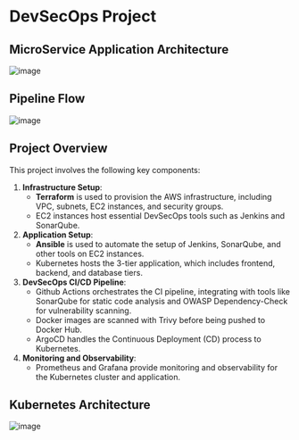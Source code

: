 # DevSecOps Project

## MicroService Application Architecture
![image](https://user-images.githubusercontent.com/29688323/179655923-e5d9ed72-176e-4956-897c-c1bb434d5c63.jpg)

## Pipeline Flow
![image](https://github.com/user-attachments/assets/4c1f4ff4-fe4a-4672-b00e-a8832f44ed89)

## Project Overview

This project involves the following key components:

1. **Infrastructure Setup**:
    - **Terraform** is used to provision the AWS infrastructure, including VPC, subnets, EC2 instances, and security groups.
    - EC2 instances host essential DevSecOps tools such as Jenkins and SonarQube.
2. **Application Setup**:
    - **Ansible** is used to automate the setup of Jenkins, SonarQube, and other tools on EC2 instances.
    - Kubernetes hosts the 3-tier application, which includes frontend, backend, and database tiers.
3. **DevSecOps CI/CD Pipeline**:
    - Github Actions orchestrates the CI pipeline, integrating with tools like SonarQube for static code analysis and OWASP Dependency-Check for vulnerability scanning.
    - Docker images are scanned with Trivy before being pushed to Docker Hub.
    - ArgoCD handles the Continuous Deployment (CD) process to Kubernetes.
4. **Monitoring and Observability**:
    - Prometheus and Grafana provide monitoring and observability for the Kubernetes cluster and application.

## Kubernetes Architecture
![image](https://github.com/user-attachments/assets/17a5dc5f-98e1-4a06-9a89-2a67bdf0c94b)


